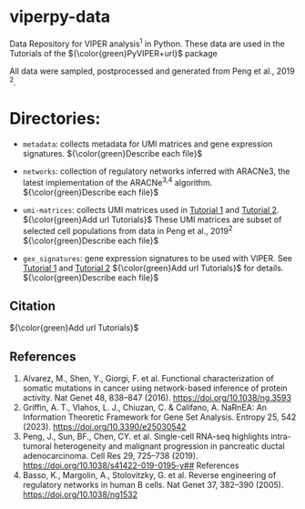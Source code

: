 # viperpy-data
Data Repository for VIPER analysis<sup>1</sup> in Python. These data are used in the Tutorials of the ${\color{green}PyVIPER+url}$ package

All data were sampled, postprocessed and generated from Peng et al., 2019 <sup>2</sup>.

# Directories:
- `metadata`: collects metadata for UMI matrices and gene expression signatures.
  ${\color{green}Describe each file}$

- `networks`: collection of regulatory networks inferred with ARACNe3, the latest implementation of the ARACNe<sup>3,4</sup> algorithm.
  ${\color{green}Describe each file}$

- `umi-matrices`: collects UMI matrices used in [Tutorial 1]() and [Tutorial 2](). ${\color{green}Add url Tutorials}$ These UMI matrices are subset of selected cell populations from  data in Peng et al., 2019<sup>2</sup>
  ${\color{green}Describe each file}$

- `gex_signatures`: gene expression signatures to be used with VIPER. See [Tutorial 1]() and [Tutorial 2]() ${\color{green}Add url Tutorials}$ for details.
  ${\color{green}Describe each file}$


## Citation
${\color{green}Add url Tutorials}$

## References
1. Alvarez, M., Shen, Y., Giorgi, F. et al. Functional characterization of somatic mutations in cancer using network-based inference of protein activity. Nat Genet 48, 838–847 (2016). https://doi.org/10.1038/ng.3593
2. Griffin, A. T., Vlahos, L. J., Chiuzan, C. & Califano, A. NaRnEA: An Information Theoretic Framework for Gene Set Analysis. Entropy 25, 542 (2023). https://doi.org/10.3390/e25030542
3. Peng, J., Sun, BF., Chen, CY. et al. Single-cell RNA-seq highlights intra-tumoral heterogeneity and malignant progression in pancreatic ductal adenocarcinoma. Cell Res 29, 725–738 (2019). https://doi.org/10.1038/s41422-019-0195-y## References
4. Basso, K., Margolin, A., Stolovitzky, G. et al. Reverse engineering of regulatory networks in human B cells. Nat Genet 37, 382–390 (2005). https://doi.org/10.1038/ng1532

